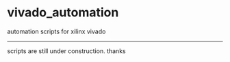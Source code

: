 # vivado_automation
automation scripts for xilinx vivado

--------------------------------------------

scripts are still under construction. thanks
